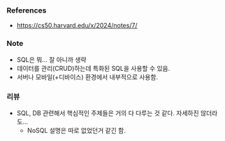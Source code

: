 ### References

- https://cs50.harvard.edu/x/2024/notes/7/

### Note

- SQL은 뭐... 잘 아니까 생략
- 데이터를 관리(CRUD)하는데 특화된 SQL을 사용할 수 있음.
- 서버나 모바일(+디바이스) 환경에서 내부적으로 사용함.

### 리뷰

- SQL, DB 관련해서 핵심적인 주제들은 거의 다 다루는 것 같다. 자세하진 않더라도... 
  - NoSQL 설명은 따로 없었던거 같긴 함.

